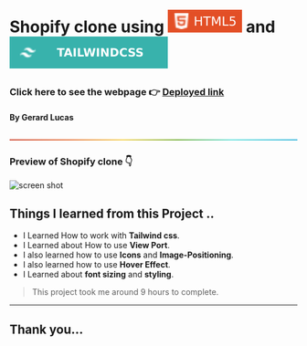 
# Shopify clone using ![html](./assets/68747470733a2f2f696d672e736869656c64732e696f2f62616467652f2d48544d4c352d4533344632363f7374796c653d666c61742d737175617265266c6f676f3d68746d6c35266c6f676f436f6c6f723d7768697465.svg) and ![html](./assets/tw.svg)

### Click here to see the webpage 👉 [Deployed link](https://silver-crostata-beb6ca.netlify.app/)

#### By Gerard Lucas
![line](./assets/rainbow.png)

### Preview of Shopify clone 👇

![screen shot](./assets/silver-crostata-beb6ca.netlify.app_.png)
## **Things I learned from this Project ..**
- I Learned How to work with **Tailwind css**.
- I Learned about How to use **View Port**.
- I also learned how to use **Icons** and **Image-Positioning**.
- I also learned how to use **Hover Effect**.
- I Learned about **font sizing** and **styling**.

> This project took me around 9 hours to complete.

****

## Thank you...



